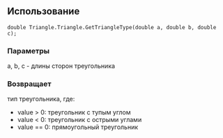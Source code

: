 ## Использование
`double Triangle.Triangle.GetTriangleType(double a, double b, double c);`

### Параметры
a, b, c - длины сторон треугольника

### Возвращает
тип треугольника, где:
* value &gt; 0: треугольник с тупым углом
* value &lt; 0: треугольник с острыми углами
* value == 0: прямоугольный треугольник